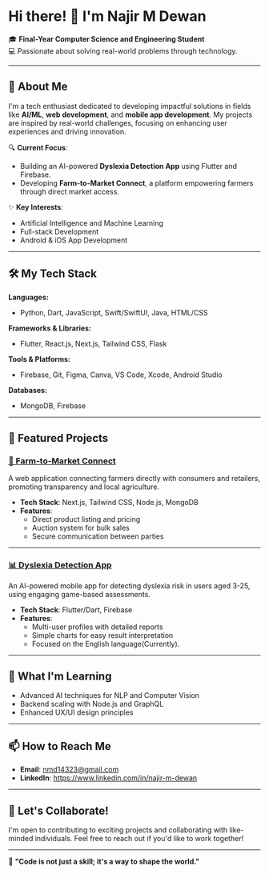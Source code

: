 # Hi there! 👋 I'm Najir M Dewan

🎓 **Final-Year Computer Science and Engineering Student**  
💻 Passionate about solving real-world problems through technology.

---

## 🌟 About Me

I'm a tech enthusiast dedicated to developing impactful solutions in fields like **AI/ML**, **web development**, and **mobile app development**. My projects are inspired by real-world challenges, focusing on enhancing user experiences and driving innovation.

🔍 **Current Focus**:  
- Building an AI-powered **Dyslexia Detection App** using Flutter and Firebase.  
- Developing **Farm-to-Market Connect**, a platform empowering farmers through direct market access.  

✨ **Key Interests**:  
- Artificial Intelligence and Machine Learning  
- Full-stack Development  
- Android & iOS App Development  

---

## 🛠️ My Tech Stack

**Languages:**  
- Python, Dart, JavaScript, Swift/SwiftUI, Java, HTML/CSS  

**Frameworks & Libraries:**  
- Flutter, React.js, Next.js, Tailwind CSS, Flask

**Tools & Platforms:**  
- Firebase, Git,  Figma, Canva, VS Code, Xcode, Android Studio

**Databases:**  
- MongoDB,  Firebase

---

## 🌟 Featured Projects

### [🌾 Farm-to-Market Connect](https://github.com/yourusername/farm-to-market-connect)  
A web application connecting farmers directly with consumers and retailers, promoting transparency and local agriculture.

- **Tech Stack**: Next.js, Tailwind CSS, Node.js, MongoDB
- **Features**:
  - Direct product listing and pricing
  - Auction system for bulk sales
  - Secure communication between parties

---

### [📊 Dyslexia Detection App](https://github.com/yourusername/dyslexia-detection-app)  
An AI-powered mobile app for detecting dyslexia risk in users aged 3-25, using engaging game-based assessments.

- **Tech Stack**: Flutter/Dart, Firebase
- **Features**:
  - Multi-user profiles with detailed reports
  - Simple charts for easy result interpretation
  - Focused on the English language(Currently).

---

## 🌱 What I'm Learning

- Advanced AI techniques for NLP and Computer Vision  
- Backend scaling with Node.js and GraphQL  
- Enhanced UX/UI design principles  

---

## 📫 How to Reach Me

- **Email**: nmd14323@gmail.com  
- **LinkedIn**: https://www.linkedin.com/in/najir-m-dewan 
---

## 🤝 Let's Collaborate!

I'm open to contributing to exciting projects and collaborating with like-minded individuals. Feel free to reach out if you'd like to work together!

---

🌟 **"Code is not just a skill; it's a way to shape the world."**  

